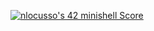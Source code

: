 [![nlocusso's 42 minishell Score](https://badge42.vercel.app/api/v2/cli2vy3vp021309kxo1tonesa/project/2904100)](https://github.com/JaeSeoKim/badge42)

